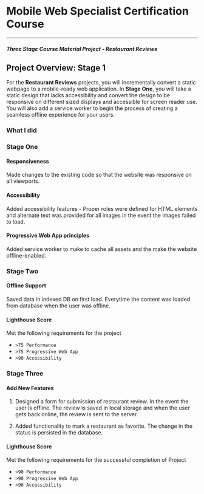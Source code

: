 # Mobile Web Specialist Certification Course
---
#### _Three Stage Course Material Project - Restaurant Reviews_

## Project Overview: Stage 1

For the **Restaurant Reviews** projects, you will incrementally convert a static webpage to a mobile-ready web application. In **Stage One**, you will take a static design that lacks accessibility and convert the design to be responsive on different sized displays and accessible for screen reader use. You will also add a service worker to begin the process of creating a seamless offline experience for your users.

### What I did

### Stage One

#### Responsiveness

Made changes to the existing code so that the website was responsive on all viewports.

#### Accessibility

Added accessibility features - Proper roles were defined for HTML elements and alternate text was provided for all images in the event the images failed to load.

#### Progressive Web App principles

Added service worker to make to cache all assets and the make the website offline-enabled.

### Stage Two

#### Offline Support

Saved data in indexed DB on first load. Everytime the content was loaded from database when the user was offline.

#### Lighthouse Score

Met the following requirements for the project
* `>75 Performance`
* `>75 Progressive Web App`
* `>90 Accessibility`

### Stage Three

#### Add New Features

1. Designed a form for submission of restaurant review. In the event the user is offline. The review is saved in local storage and when the user gets back online, the review is sent to the server.

2. Added functionality to mark a restaurant as favorite. The change in the status is persisted in the database.

#### Lighthouse Score

Met the following requirements for the successful completion of Project

* `>90 Performance`
* `>90 Progressive Web App`
* `>90 Accessibility`




